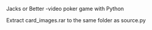 Jacks or Better -video poker game with Python

Extract card_images.rar to the same folder as source.py

